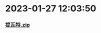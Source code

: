 # 2023-01-27 12:03:50

### [提瓦特.zip](https://raw.githubusercontent.com/Sam5440/Genshin_Impact_Teleport_Files/main/Genshin_Impact_Teleport/AutoGeneratePoint/Points%28SortByItemKind%29%5Bver2.8%5D%5Bcn-en%5D%5B2022-10-19%5D/Teleport%20ALL%20AutoRange20m%20y_offset_3m%20CN/%E6%A4%8D%E7%89%A9/%E9%AC%BC%E5%85%9C%E8%99%AB/%E6%8F%90%E7%93%A6%E7%89%B9.zip)

